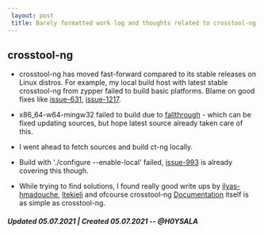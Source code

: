 ```yaml
---
 layout: post
 title: Barely formatted work log and thoughts related to crosstool-ng 
---
```


## crosstool-ng

* crosstool-ng has moved fast-forward compared to its stable releases on Linux distros. For example, my local build host with latest stable crosstool-ng from zypper failed to build basic platforms. Blame on good fixes like  [issue-631](https://github.com/crosstool-ng/crosstool-ng/issues/631), [issue-1217](https://github.com/crosstool-ng/crosstool-ng/issues/1217). 

* x86_64-w64-mingw32 failed to build due to [fallthrough](https://gcc.gnu.org/onlinedocs/gcc/Statement-Attributes.html#:~:text=fallthrough) - which can be fixed updating sources, but hope latest source already taken care of this.

* I went ahead to fetch sources and build ct-ng locally. 

* Build with './configure --enable-local' failed, [issue-993](https://github.com/crosstool-ng/crosstool-ng/issues/993) is already covering this though.

* While trying to find solutions, I found really good write ups by [ilyas-hmadouche](https://ilyas-hamadouche.medium.com/creating-a-cross-platform-toolchain-for-raspberry-pi-4-5c626d908b9d), [ltekieli](https://ltekieli.com/using-crosstool-ng-to-generate-a-gcc-toolchain/) and ofcourse crosstool-ng [Documentation](https://crosstool-ng.github.io/docs/) itself is as simple as crosstool-ng.


##### Updated 05.07.2021 | Created 05.07.2021 -- @H0YSALA
